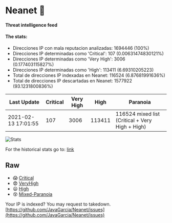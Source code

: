 # Neanet :hocho:
#### Threat intelligence feed
#### The stats:

- Direcciones IP con mala reputacion analizadas: 1694446 (100%)
- Direcciones IP determinadas como 'Critical':  107 (0.00631474830121%)
- Direcciones IP determinadas como 'Very High':  3006 (0.177403115827%)
- Direcciones IP determinadas como 'High':  113411 (6.69310205223)
- Total de direcciones IP indexadas en Neanet:  116524 (6.87681991636%)
- Total de direcciones IP descartadas en Neanet:  1577922 (93.1231800836%)

| Last Update | Critical | Very High | High | Paranoia |
| --- | --- | --- | --- | --- |
| 2021-02-13 17:01:55 | 107 | 3006 | 113411 | 116524 mixed list (Critical + Very High + High)|

![Stats](https://docs.google.com/spreadsheets/d/e/2PACX-1vSnaNMIXVabIpDJjufMlzH7poXnshF3mgd8Is1g9ytUEzVsP5my4Trn8f-xkoLLQ38xpL3HtmUexLo6/pubchart?oid=501124687&format=image)

For the historical stats go to: [link](/stats.csv)
## Raw
- :scream: [Critical](https://raw.githubusercontent.com/JavaGarcia/Neanet/master/blacklists/neanet_critical.txt)
- :fearful: [VeryHigh](https://raw.githubusercontent.com/JavaGarcia/Neanet/master/blacklists/neanet_veryHigh.txtt)
- :frowning: [High](https://raw.githubusercontent.com/JavaGarcia/Neanet/master/blacklists/neanet_high.txt)
- :dizzy_face: [Mixed-Paranoia](https://raw.githubusercontent.com/JavaGarcia/Neanet/master/blacklists/neanet_all.txt)


Your IP is indexed? You may request to takedown. [https://github.com/JavaGarcia/Neanet/issues](https://github.com/JavaGarcia/Neanet/issues)













































































































































































































































































































































































































































































































































































































































































































































































































































































































































































































































































































































































































































































































































































































































































































































































































































































































































































































































































































































































































































































































































































































































































































































































































































































































































































































































































































































































































































































































































































































































































































































































































































































































































































































































































































































































































































































































































































































































































































































































































































































































































































































































































































































